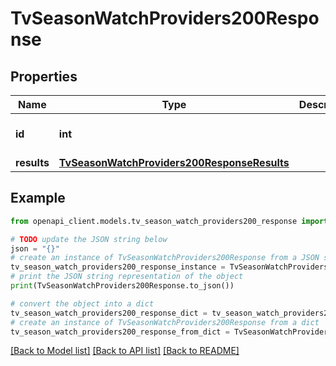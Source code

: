 # TvSeasonWatchProviders200Response


## Properties

Name | Type | Description | Notes
------------ | ------------- | ------------- | -------------
**id** | **int** |  | [optional] [default to 0]
**results** | [**TvSeasonWatchProviders200ResponseResults**](TvSeasonWatchProviders200ResponseResults.md) |  | [optional] 

## Example

```python
from openapi_client.models.tv_season_watch_providers200_response import TvSeasonWatchProviders200Response

# TODO update the JSON string below
json = "{}"
# create an instance of TvSeasonWatchProviders200Response from a JSON string
tv_season_watch_providers200_response_instance = TvSeasonWatchProviders200Response.from_json(json)
# print the JSON string representation of the object
print(TvSeasonWatchProviders200Response.to_json())

# convert the object into a dict
tv_season_watch_providers200_response_dict = tv_season_watch_providers200_response_instance.to_dict()
# create an instance of TvSeasonWatchProviders200Response from a dict
tv_season_watch_providers200_response_from_dict = TvSeasonWatchProviders200Response.from_dict(tv_season_watch_providers200_response_dict)
```
[[Back to Model list]](../README.md#documentation-for-models) [[Back to API list]](../README.md#documentation-for-api-endpoints) [[Back to README]](../README.md)


